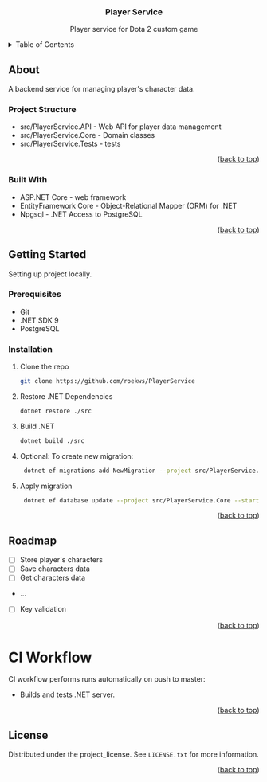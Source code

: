 <a id="readme-top"></a>

<h3 align="center">Player Service</h3>

<p align="center">
  Player service for Dota 2 custom game
</p>

<details>
  <summary>Table of Contents</summary>
  <ol>
    <li>
      <a href="#about">About The Project</a>
      <ul>
        <li><a href="#built-with">Built With</a></li>
      </ul>
    </li>
    <li>
      <a href="#getting-started">Getting Started</a>
      <ul>
        <li><a href="#prerequisites">Prerequisites</a></li>
        <li><a href="#installation">Installation</a></li>
      </ul>
    </li>
    <li><a href="#roadmap">Roadmap</a></li>
    <li><a href="#ci-workflow">CI Workflow</a></li>
    <li><a href="#license">License</a></li>
  </ol>
</details>

## About

A backend service for managing player's character data.

### Project Structure

- src/PlayerService.API - Web API for player data management
- src/PlayerService.Core - Domain classes
- src/PlayerService.Tests - tests


<p align="right">(<a href="#readme-top">back to top</a>)</p>

### Built With

* ASP.NET Core - web framework
* EntityFramework Core - Object-Relational Mapper (ORM) for .NET
* Npgsql - .NET Access to PostgreSQL

<p align="right">(<a href="#readme-top">back to top</a>)</p>

## Getting Started

Setting up project locally.

### Prerequisites

* Git
* .NET SDK 9
* PostgreSQL

### Installation

1. Clone the repo
   ```sh
   git clone https://github.com/roekws/PlayerService
   ```
3. Restore .NET Dependencies
   ```sh
   dotnet restore ./src
   ```
4. Build .NET
   ```sh
   dotnet build ./src
   ```
5. Optional: To create new migration:
   ```sh
    dotnet ef migrations add NewMigration --project src/PlayerService.Core --startup-project src/PlayerService.API
   ```
6. Apply migration
   ```sh
    dotnet ef database update --project src/PlayerService.Core --startup-project src/PlayerService.API
   ```

<p align="right">(<a href="#readme-top">back to top</a>)</p>

## Roadmap

- [ ] Store player's characters
- [ ] Save characters data
- [ ] Get characters data
- ...
- [ ] Key validation

<p align="right">(<a href="#readme-top">back to top</a>)</p>

# CI Workflow

CI workflow performs runs automatically on push to master:

- Builds and tests .NET server.

<p align="right">(<a href="#readme-top">back to top</a>)</p>

## License

Distributed under the project_license. See `LICENSE.txt` for more information.

<p align="right">(<a href="#readme-top">back to top</a>)</p>
